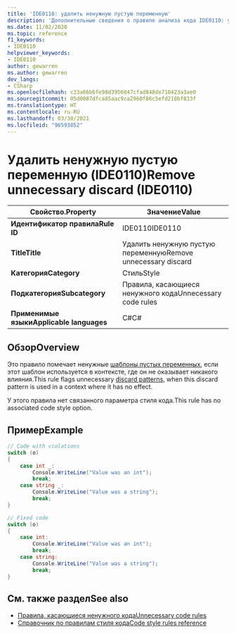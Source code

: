```yaml
---
title: 'IDE0110: удалить ненужную пустую переменную'
description: 'Дополнительные сведения о правиле анализа кода IDE0110: удалить ненужную пустую переменную'
ms.date: 11/02/2020
ms.topic: reference
f1_keywords:
- IDE0110
helpviewer_keywords:
- IDE0110
author: gewarren
ms.author: gewarren
dev_langs:
- CSharp
ms.openlocfilehash: c33a66b6fe98d3956047cfad848de710423a3ae0
ms.sourcegitcommit: 05d0087dfca85aac9ca2960f86c5efd218bf833f
ms.translationtype: HT
ms.contentlocale: ru-RU
ms.lasthandoff: 03/30/2021
ms.locfileid: "96593852"
---
```

# <a name="remove-unnecessary-discard-ide0110"></a><span data-ttu-id="eb147-103">Удалить ненужную пустую переменную (IDE0110)</span><span class="sxs-lookup"><span data-stu-id="eb147-103">Remove unnecessary discard (IDE0110)</span></span>

|<span data-ttu-id="eb147-104">Свойство.</span><span class="sxs-lookup"><span data-stu-id="eb147-104">Property</span></span>|<span data-ttu-id="eb147-105">Значение</span><span class="sxs-lookup"><span data-stu-id="eb147-105">Value</span></span>|
|-|-|
| <span data-ttu-id="eb147-106">**Идентификатор правила**</span><span class="sxs-lookup"><span data-stu-id="eb147-106">**Rule ID**</span></span> | <span data-ttu-id="eb147-107">IDE0110</span><span class="sxs-lookup"><span data-stu-id="eb147-107">IDE0110</span></span> |
| <span data-ttu-id="eb147-108">**Title**</span><span class="sxs-lookup"><span data-stu-id="eb147-108">**Title**</span></span> | <span data-ttu-id="eb147-109">Удалить ненужную пустую переменную</span><span class="sxs-lookup"><span data-stu-id="eb147-109">Remove unnecessary discard</span></span> |
| <span data-ttu-id="eb147-110">**Категория**</span><span class="sxs-lookup"><span data-stu-id="eb147-110">**Category**</span></span> | <span data-ttu-id="eb147-111">Стиль</span><span class="sxs-lookup"><span data-stu-id="eb147-111">Style</span></span> |
| <span data-ttu-id="eb147-112">**Подкатегория**</span><span class="sxs-lookup"><span data-stu-id="eb147-112">**Subcategory**</span></span> | <span data-ttu-id="eb147-113">Правила, касающиеся ненужного кода</span><span class="sxs-lookup"><span data-stu-id="eb147-113">Unnecessary code rules</span></span> |
| <span data-ttu-id="eb147-114">**Применимые языки**</span><span class="sxs-lookup"><span data-stu-id="eb147-114">**Applicable languages**</span></span> | <span data-ttu-id="eb147-115">C#</span><span class="sxs-lookup"><span data-stu-id="eb147-115">C#</span></span> |

## <a name="overview"></a><span data-ttu-id="eb147-116">Обзор</span><span class="sxs-lookup"><span data-stu-id="eb147-116">Overview</span></span>

<span data-ttu-id="eb147-117">Это правило помечает ненужные [шаблоны пустых переменных](../../../../_csharplang/proposals/csharp-8.0/patterns.md#discard-pattern), если этот шаблон используется в контексте, где он не оказывает никакого влияния.</span><span class="sxs-lookup"><span data-stu-id="eb147-117">This rule flags unnecessary [discard patterns](../../../../_csharplang/proposals/csharp-8.0/patterns.md#discard-pattern), when this discard pattern is used in a context where it has no effect.</span></span>

<span data-ttu-id="eb147-118">У этого правила нет связанного параметра стиля кода.</span><span class="sxs-lookup"><span data-stu-id="eb147-118">This rule has no associated code style option.</span></span>

## <a name="example"></a><span data-ttu-id="eb147-119">Пример</span><span class="sxs-lookup"><span data-stu-id="eb147-119">Example</span></span>

```csharp
// Code with violations
switch (o)
{
    case int _:
        Console.WriteLine("Value was an int");
        break;
    case string _:
        Console.WriteLine("Value was a string");
        break;
}

// Fixed code
switch (o)
{
    case int:
        Console.WriteLine("Value was an int");
        break;
    case string:
        Console.WriteLine("Value was a string");
        break;
}
```

## <a name="see-also"></a><span data-ttu-id="eb147-120">См. также раздел</span><span class="sxs-lookup"><span data-stu-id="eb147-120">See also</span></span>

- [<span data-ttu-id="eb147-121">Правила, касающиеся ненужного кода</span><span class="sxs-lookup"><span data-stu-id="eb147-121">Unnecessary code rules</span></span>](unnecessary-code-rules.md)
- [<span data-ttu-id="eb147-122">Справочник по правилам стиля кода</span><span class="sxs-lookup"><span data-stu-id="eb147-122">Code style rules reference</span></span>](index.md)
